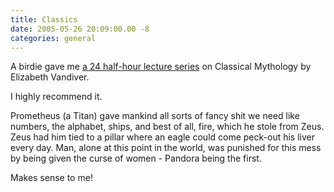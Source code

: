 ```yaml
---
title: Classics
date: 2005-05-26 20:09:00.00 -8
categories: general
---
```

A birdie gave me [a 24 half-hour lecture series](http://www.learnoutloud.com/Catalog/Literature/Ancient-and-Medieval-Classics/Classical-Mythology/2611) on Classical Mythology by Elizabeth Vandiver.

I highly recommend it.

Prometheus (a Titan) gave mankind all sorts of fancy shit we need like numbers, the alphabet, ships, and best of all, fire, which he stole from Zeus. Zeus had him tied to a pillar where an eagle could come peck-out his liver every day. Man, alone at this point in the world, was punished for this mess by being given the curse of women - Pandora being the first.

Makes sense to me!
